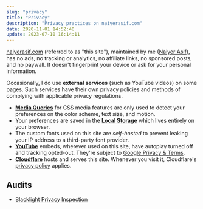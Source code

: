 ```yaml
---
slug: "privacy"
title: "Privacy"
description: "Privacy practices on naiyerasif.com"
date: 2020-11-01 14:52:40
update: 2023-07-10 16:14:11
---
```


[naiyerasif.com](/) (referred to as "this site"), maintained by me ([Naiyer Asif](/about/)), has no ads, no tracking or analytics, no affiliate links, no sponsored posts, and no paywall. It doesn't fingerprint your device or ask for your personal information.

Occasionally, I do use **external services** (such as YouTube videos) on some pages. Such services have their own privacy policies and methods of complying with applicable privacy regulations.

- **[Media Queries](https://developer.mozilla.org/en-US/docs/Web/CSS/Media_Queries/Using_media_queries#media_features)** for CSS media features are only used to detect your preferences on the color scheme, text size, and motion. 
- Your preferences are saved in the **[Local Storage](https://developer.mozilla.org/en-US/docs/Web/API/Window/localStorage)** which lives entirely on your browser.
- The custom fonts used on this site are _self-hosted_ to prevent leaking your IP address to a third-party font provider.
- **[YouTube](https://www.youtube.com/)** embeds, wherever used on this site, have autoplay turned off and tracking opted-out. They're subject to [Google Privacy & Terms](https://policies.google.com/privacy).
- **[Cloudflare](https://www.cloudflare.com/)** hosts and serves this site. Whenever you visit it, Cloudflare's [privacy policy](https://www.cloudflare.com/privacypolicy/) applies.

## Audits

- [Blacklight Privacy Inspection](https://themarkup.org/blacklight?url=www.naiyerasif.com)
